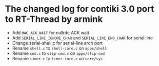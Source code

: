 # The changed log for contiki 3.0 port to RT-Thread by armink

- Add `MAC_ACK_WAIT` for nullrdc ACK wait
- Add `SERIAL_LINE_IGNORE_CHAR` and `SERIAL_LINE_END_CHAR` for serial line
- Change serial-shell.c for serial-line arch port
- Rename `shell.c` to `shell-core.c` on `apps/shell`
- Rename `cmd.c` to `slip-cmd.c` on `apps/slip-cmd`
- Rename `timer.c` to `timer-core.c` on `core/sys`
